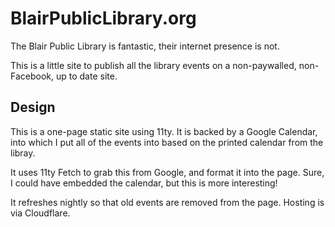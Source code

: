 # BlairPublicLibrary.org

The Blair Public Library is fantastic, their internet presence is not.

This is a little site to publish all the library events on a non-paywalled, non-Facebook, up to date site.

## Design

This is a one-page static site using 11ty.  It is backed by a Google Calendar, into which I put all of the events into based on the printed calendar from the libray.

It uses 11ty Fetch to grab this from Google, and format it into the page.  Sure, I could have embedded the calendar, but this is more interesting!

It refreshes nightly so that old events are removed from the page.  Hosting is via Cloudflare.
